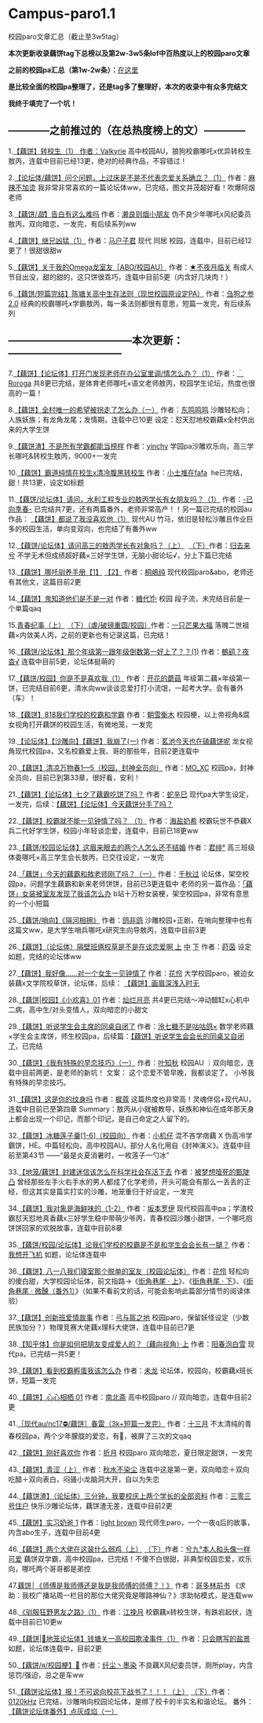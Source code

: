 # Campus-paro1.1
校园paro文章汇总（截止至3w5tag）

**本次更新收录藕饼tag下总榜以及第2w-3w5条lof中百热度以上的校园paro文章**

**之前的校园pa汇总（第1w-2w条）：**[在这里](http://qwqpwpqaq.lofter.com/post/1d881b97_1c64ddea1)

**是比较全面的校园pa整理了，还是tag多了整理好，本次的收录中有众多完结文**

**我终于填完了一个坑！**

## ————之前推过的（在总热度榜上的文）————

1.[【藕饼】转校生（1）](http://qwqpwpqaq.lofter.com/post/1d881b97_1c64ddea1)[ 作者：](http://qwqpwpqaq.lofter.com/post/1d881b97_1c64ddea1)[Valkyrie](http://qwqpwpqaq.lofter.com/post/1d881b97_1c64ddea1)
高中校园AU，狼狗校霸哪吒x优异转校生敖丙，连载中目前已经13更，绝对的经典作品，不容错过！

2.[【论坛体/藕饼】问个问题，上过床是不是不代表恋爱关系确立？（1）](http://shihouyizhiyan.lofter.com/post/1e99a304_1c64bce7c) 作者：[麻辣不加烫](http://shihouyizhiyan.lofter.com/)
我非常非常喜欢的一篇论坛体ww，已完结，图文并茂超好看！吹爆阿烟老师

3.[【藕饼/*甜*】告白有这么难吗](http://zeyanseraki.lofter.com/post/1ec00e47_1c6451abb) 作者：[濑良则烟小朋友](http://zeyanseraki.lofter.com/)
伪不良少年哪吒x风纪委员敖丙，双向暗恋，一发完，有后续系列ww

4.[【藕饼】继兄凶猛（1）](http://mahuzijun.lofter.com/post/1ebb74c6_1c6544166) 作者：[马户子君](http://mahuzijun.lofter.com/)
现代 同居 校园，连载中，目前已经12更了！很甜很甜w

5.[【藕饼】关于我的Omega龙室友［ABO/校园AU］](http://zhulai248.lofter.com/post/1f2d1625_1c642700f) 作者：[★不夜月临关](http://zhulai248.lofter.com/)
有成人节目出没，甜的甜的，这只饼很乖巧，连载中目前5更（内含好几块肉！）

6.[【藕饼/短篇完结】陈塘关高中生存法则（现世校园原设定PA）](http://1423215788.lofter.com/post/2044a403_1c648a113#) 作者：[刍狗之参2.0](http://1423215788.lofter.com/)
经典的校霸哪吒x学霸敖丙，每一条法则都很有意思，短篇一发完，有后续系列

## ————————————本次更新：———————————

7.[【藕饼】【论坛体】打开门发现老师在办公室里调/情怎么办？（1）](http://zixiu326.lofter.com/post/1e386636_1c657df25) 作者：[｀Roroga](http://zixiu326.lofter.com/)
共8更已完结，是体育老师哪吒×语文老师敖丙，校园学生论坛，热度也很高的一篇！

8.[【藕饼】全村唯一的希望被拐走了怎么办（一）](http://huasuquci.lofter.com/post/1f67a231_1c6479dd3) 作者：[东鸣鸣鸣](http://huasuquci.lofter.com/)
沙雕轻松向；人族妖族；有龙角龙尾；发情期，连载中已10更
设定：怼天怼地校霸藕x全村供出来的大学生饼

9.[【藕饼渣】不是所有学霸都能当榜样](http://yinchy.lofter.com/post/1f83c938_1c6584701) 作者：[yinchy](http://yinchy.lofter.com/)
学园pa沙雕欢乐向，高三学长哪吒&转校生敖丙，9000+一发完

10.[【藕饼】霸道纯情在校生x清冷腹黑转校生](http://duitudetudui.lofter.com/post/201e7010_1c64f9c98) 作者：[小土堆在fafa](http://duitudetudui.lofter.com/)
 he已完结，甜！共13更，设定如标题

11.[【藕饼/论坛体】请问，水利工程专业的敖丙学长有女朋友吗？（1）](http://yxjc978369396.lofter.com/post/1d985d7e_1c6491d1d) 作者：[-已向季春-](http://yxjc978369396.lofter.com/)
已完结共7更，还有两篇番外，老师非常高产！！另一篇已完结的校园au作品：
[【藕饼】都说了我没喜欢他（1）](http://yxjc978369396.lofter.com/post/1d985d7e_1c6646c9d) 现代AU 竹马，依旧是轻松沙雕且作业巨多的校园生活，单向变双向，也完结了有番外ww

12.[【藕饼/论坛体】请问高三的敖丙学长有对象吗？（上）](http://yujunximu.lofter.com/post/1fe03502_1c6522af9)  [（下）](http://yujunximu.lofter.com/post/1fe03502_1c6533269)作者：[归去来兮](http://yujunximu.lofter.com/)
不学无术但成绩超好藕×三好学生饼，无脑小甜论坛√，分上下篇已完结

13.[【藕饼】哪吒驯养手册【1】](http://stelin.lofter.com/post/1e28ef99_1c6471b86) [【2】](http://stelin.lofter.com/post/1e28ef99_1c653e0b3) 作者：[桐嶋纯](http://stelin.lofter.com/)
现代校园paro&abo，老师还有其他文，这篇目前2更

14.[【藕饼】鬼知道他们是不是一对](http://pipiter.lofter.com/post/1ef8b1a6_1c653d3d5) 作者：[糖代𐂂](http://pipiter.lofter.com/)
校园 段子流，未完结目前是一个单篇qaq

15.[青春纪事（上）](http://qiansese916.lofter.com/post/1f028cb7_1c64ab5b8) [（下）（虐/破镜重圆/校园）](http://qiansese916.lofter.com/post/1f028cb7_1c654dbf3)作者：[一只芒果大福](http://qiansese916.lofter.com/)
落魄二世祖藕×内敛美人丙，之前的更新也有记录这篇，已完结！

16.[【藕饼/论坛体】那个年级第一跟年级倒数第一好上了？？(1)](http://506635.lofter.com/post/1f001bd0_1c654eab8) 作者：[鵺鹞？夜杳√](http://506635.lofter.com/)
连载中目前5更，论坛体挺萌的

17.[【藕饼/校园】你是不是喜欢我（1）](http://mushroomellen.lofter.com/post/1f606259_1c6552a58) 作者：[开花的蘑菇](http://mushroomellen.lofter.com/)
年级第二藕×年级第一饼，已完结目前6更，清水向ww谈谈恋爱打打小流氓，一起考大学。会有番外（车）！

18.[【藕饼】818我们学校的校霸和学霸](http://chengyongchen.lofter.com/post/2018759e_1c656246c) 作者：[朝雪衡木](http://chengyongchen.lofter.com/)
校园梗，以上帝视角&腐女视角打开藕饼的校园生活，有微地笼，一发完

19.[【论坛体】【沙雕向】【藕饼】我崩了(一)](http://liangxiao030.lofter.com/post/20096f57_1c65691e9) 作者：[茗池今天也在磕藕饼呢](http://liangxiao030.lofter.com/)
龙女视角现代校园pa，又名校霸爱上我、哥的那些年，目前2更连载中

20.[【藕饼】清凉万物春1—5（校园，封神全员向）](http://mooxc.lofter.com/post/1d3865e4_1c6614f10) 作者：[MO_XC](http://mooxc.lofter.com/)
校园pa，封神全员向，目前已到第33章，很好看，安利！

21.[【藕饼】【论坛体】七夕了藕霸吃饼了吗？](http://lordshen702.lofter.com/post/1e2c008e_1c65aaae1) 作者：[蛇辛巳](http://lordshen702.lofter.com/)
现代pa大学生设定，一发完，后续：[【藕饼】【论坛体】今天藕饼分手了吗？](http://lordshen702.lofter.com/post/1e2c008e_1c6648413)

22.[【藕饼】校霸就不能一见钟情了吗？ （1）](http://chriscavillycett.lofter.com/post/1cff513d_1c65f69c9) 作者：[海盐奶希](http://chriscavillycett.lofter.com/)
校霸玩世不恭藕X兵二代好学生饼，校园小年轻谈恋爱，连载中，目前已18更ww

23.[【藕饼/校园论坛体】这眉来眼去的两个人怎么还不结婚](http://luohuaqiliang.lofter.com/post/1f118adc_1c660b92e) 作者：[君绯°](http://luohuaqiliang.lofter.com/)
高三班级体委哪吒×高三学生会长敖丙，已交往设定，一发完

24.[「藕饼」今天的藕霸和敖老师刚了吗？（一）](http://1944234020.lofter.com/post/1ea19791_1c6601d3f) 作者：[千秋过](http://1944234020.lofter.com/)
论坛体，架空校园pa，问题学生藕霸和新来老师饼饼，目前已3更连载中
老师的另一篇作品：[「藕饼」女装被室友发现了我该怎么办](http://1944234020.lofter.com/post/1ea19791_1c66822be)
b站十万粉女装梗，架空校园pa，非常有意思的一个小短篇

25.[【藕饼/哨向】《隔河相拥》](http://brierix.lofter.com/post/1f022538_1c64e3300) 作者：[鸽非鸽](http://brierix.lofter.com/)
沙雕校园+正剧，在哨向整理中也有这篇文ww，是大学生哨兵哪吒x研究生向导敖丙，连载中目前3更

26.[【藕饼】（论坛体）隔壁班俩校草是不是在谈恋爱啊 上](http://andlre.lofter.com/post/308e68b9_1c65f0f55) [中](http://andlre.lofter.com/post/308e68b9_1c662fcb3) [下](http://andlre.lofter.com/post/308e68b9_1c66c25f5) 作者：[莳茵](http://andlre.lofter.com/)
设定如题，完结的论坛体ww

27.[【藕饼】我好像……对一个女生一见钟情了](http://sijixiaoxiang.lofter.com/post/1e323317_1c65d80fe#) 作者：[花伶](http://sijixiaoxiang.lofter.com/)
大学校园paro，被迫女装藕x文学院校草饼，论坛体，后续：
[【藕饼】画眉深浅入时无](http://sijixiaoxiang.lofter.com/post/1e323317_1c6608ecf#)

28.[【藕饼|校园】《小欢喜》01](http://splendidmoon.lofter.com/post/203ad449_1c65bb0a3) 作者：[灿烂月亮](http://splendidmoon.lofter.com/)
共4更已完结～冲动醋缸x心机中二病，高中生/对头变情人，双向暗恋的小甜文

29.[【藕饼】听说学生会主席的同桌自闭了](http://lingqitangjiushiguguge.lofter.com/post/30a9fca9_1c65b0687) 作者：[泠七糖不是咕咕鸽×](http://lingqitangjiushiguguge.lofter.com/)
数学老师藕×学生会主席饼，师生校园pa，后续篇：[【藕饼】听说学生会会长的同桌又自闭了](http://lingqitangjiushiguguge.lofter.com/post/30a9fca9_1c65ef4b3)，已完结

30.[【藕饼】《我有特殊的早恋技巧》（一）](http://yezhiqiu213.lofter.com/post/20333faf_1c670dca5) 作者：[叶知秋](http://yezhiqiu213.lofter.com/)
校园AU ｜双向暗恋，连载中目前两更，是老师的新坑！
文案：
这个恋爱不管早晚，我都谈定了。
小爷我有特殊的早恋技巧。

31.[【藕饼】这是你的纹身吗](http://aulin.lofter.com/post/1d5cd99f_1c6721f43) 作者：[樨蔻](http://aulin.lofter.com/)
这篇热度也非常高！灵魂伴侣+现代AU，连载中目前已至第四章
Summary：敖丙从小就被教导，妖族和神仙在成年那天身上都会出现一个印记，而那个印记，是自己命定之人留下的。

32.[【藕饼】冰糖莲子羹[1-6]（校园向）](http://xiaojizi867.lofter.com/post/30b398c8_1c66aa6b5) 作者：[小机仔](http://xiaojizi867.lofter.com/)
混不吝学痞藕 X 伪高冷学霸饼，HE。中篇轻松向，高中校园AU，部分人名化用自《封神演义》。连载中目前至第43节
——“最是炎夏消暑时，一枚莲子一勺冰”

33.[【地笼/藕饼】封建迷信该怎么在科学社会存活下去](http://shengaoyimiba741.lofter.com/post/1fffb7be_1c6717a27) 作者：[被梦想噎死的甄陡凸](http://shengaoyimiba741.lofter.com/)
曾经那些左手火右手水的男人都成了化学老师，开头可能会有那么一丢丢的正经，但这其实是篇实打实的沙雕，地笼重归于好设定，一发完

34.[【藕饼】我对象是海鲜味的（1-2）](http://sophia2721.lofter.com/post/1d78849a_1c66f4afe) 作者：[坂本罗伊](http://sophia2721.lofter.com/)
现代校园高中pa；学渣校霸怼天怼地真香藕x三好学生稳中带萌少爷丙，青春校园沙雕小甜饼，一个哪吒抱饼饼回家的欢脱故事，连载中目前8章

35.[【藕饼/校园/论坛体】论我们学校的校霸是不是和学生会会长有一腿？](http://huaxilian717.lofter.com/post/30adf666_1c6722056) 作者：[我想开飞机](http://huaxilian717.lofter.com/)
如题，论坛体连载中

36.[【藕饼】八一八我们寝室那个脱单的室友（校园论坛体）](http://sijixiaoxiang.lofter.com/post/1e323317_1c66b6017#) 作者：[花伶](http://sijixiaoxiang.lofter.com/)
轻松向的傻白甜，大学校园论坛体，前文指路→《[街角巷尾 · 上](http://sijixiaoxiang.lofter.com/post/1e323317_1c664878b#)》、《[街角巷尾 · 下](http://sijixiaoxiang.lofter.com/post/1e323317_1c668b6df#)》、《[街角巷尾 · 微醺（番外1）](http://sijixiaoxiang.lofter.com/post/1e323317_1c66a6705#)》（如果不看前文的话，可能会影响此篇部分情节的阅读体验）

37.[【藕饼】创新班爱情故事](http://meiyoujiuyuzuliangchidewoyaosile.lofter.com/post/1e8bb0a7_1c64f1b35) 作者：[弓与盔之地](http://meiyoujiuyuzuliangchidewoyaosile.lofter.com/)
校园paro，保留妖怪设定（少数民族加分？）物理竞赛大佬藕x理科大佬饼，连载中目前已7更

38.[【知乎体】你是如何把朋友变成爱人的？（藕向视角）·上](http://xiaoluojinbianren097.lofter.com/post/1fd1fb94_1c668176e) 作者：[阳春泡白雪](http://xiaoluojinbianren097.lofter.com/)
现代pa，已完结一共5更！

39.[【藕饼】看到校霸孵蛋我该怎么办](http://anmixiuxiaojiaoqi442.lofter.com/post/1f1a102f_1c668c6eb) 作者：[未龙](http://anmixiuxiaojiaoqi442.lofter.com/)
论坛体，校园向，校霸藕x班长饼，短篇一发完

40.[【藕饼】心心相栖 01](http://yanyi699.lofter.com/post/1ef333af_1c667556d) 作者：[南北斋](http://yanyi699.lofter.com/)
高中校园paro // 双向暗恋，连载中目前2更

41.[［现代au/nc17⛔️/藕饼］春雷（3k+短篇一发完）](http://strawberry020.lofter.com/post/1f9a1ffb_1c66929ec) 作者：[十三月](http://strawberry020.lofter.com/)
不太清纯的青春校园pa，两个少年朦胧的爱恋，有🚕，被屏了三次的文qaq

42.[【藕饼】刚好喜欢你](http://chunrisheruguoliang.lofter.com/post/3095a6a0_1c66c5523) 作者：[折月](http://chunrisheruguoliang.lofter.com/)
校园paro 双向暗恋，夏日限定甜饼，一发完

43.[【藕饼】青涩（上）](http://qiushuiburanchen730.lofter.com/post/201d6a47_1c66ca400) 作者：[秋水不染尘](http://qiushuiburanchen730.lofter.com/)
连载中这是第一更，双向暗恋＋双向吃醋＋双向表白，闷骚小龙脑洞大开，自以为失恋

44.[【藕饼渣】（论坛体）三分钟，我要校庆上两个学长的全部资料](http://sanlingsanhaozhuhu.lofter.com/post/2053712e_1c66cfef6) 作者：[三零三号住户](http://sanlingsanhaozhuhu.lofter.com/)
快乐沙雕论坛体，藕饼渣无差，连载中目前2更

45.[【藕饼】实习奶爸 1](http://linlingennipinle.lofter.com/post/1fab8d81_1c66dc018) 作者：[light brown](http://linlingennipinle.lofter.com/)
现代师生paro，一个一夜q后的故事，内含abo生子，连载中目前4更

46.[【藕饼】两个大佬在这装什么弱鸡（上）](http://xijiu-ninenin.lofter.com/post/1e1b184b_1c66ecfda) [（下）](http://xijiu-ninenin.lofter.com/post/1e1b184b_1c6739f9b)作者：[兮九°本人和头像一样可爱](http://xijiu-ninenin.lofter.com/)
藕饼双学霸，高中校园pa，已完结！不傻不白很甜，非典型校园恋爱，欢乐向，哪吒两个哥哥都是弟控

47.[藕饼│《师傅是我师傅还是我是我师傅的师傅？！》](http://wuxie666.lofter.com/post/1ee9955e_1c6725085) 作者：[哥多林前书](http://wuxie666.lofter.com/)
《求助：我校广播站周一栏目的那位大佬究竟是哪路神仙？》求助帖模式，是连载ww

48.[《驯服狂野男友之路》（1）](http://jwyue.lofter.com/post/1d596082_1c664746b) 作者：[江挽月](http://jwyue.lofter.com/)
校霸藕x转校生饼，有跌宕起伏，连载中目前已10更w

49.[【藕饼|🌿地笼论坛体】钱塘关一高校园欺凌事件（1）](http://yanvjing.lofter.com/post/2017d8fd_1c674ef23) 作者：[只会瞎写的盐景](http://yanvjing.lofter.com/)
如题，论坛体连载中，目前2更

50.[【藕饼/я/校园梗】🚐](http://xianchenzhumoran977.lofter.com/post/20038929_1c6759b70) 作者：[纤尘丶墨染](http://xianchenzhumoran977.lofter.com/)
不良藕X风纪委员饼，厕所play，内含惩罚/强迫，总之是车ww

51.[【藕饼论坛体】报！不可说向校花下战书了！！！（上）](http://yomite.lofter.com/post/1d30e783_1c675d3b7#) [（下）](http://yomite.lofter.com/post/1d30e783_1c67cbbdd#)作者：[0120kHz](http://yomite.lofter.com/)
已完结，沙雕哨向校园论坛体，是绑了校卡的半实名和谐论坛。
番外：[【藕饼论坛体番外】点灰成焰（一）](http://yomite.lofter.com/post/1d30e783_1c6804c19#)



